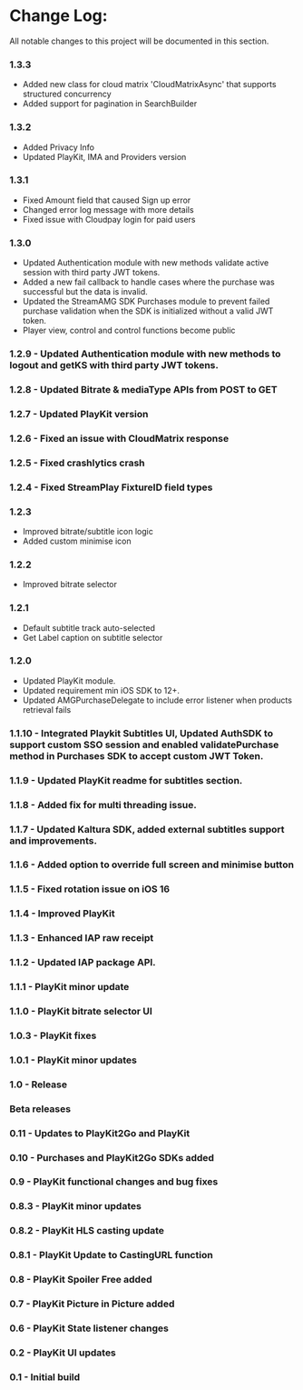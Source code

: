 Change Log:
===========

All notable changes to this project will be documented in this section.

### 1.3.3
- Added new class for cloud matrix 'CloudMatrixAsync' that supports structured concurrency
- Added support for pagination in SearchBuilder

### 1.3.2
- Added Privacy Info
- Updated PlayKit, IMA and Providers version

### 1.3.1
- Fixed Amount field that caused Sign up error
- Changed error log message with more details
- Fixed issue with Cloudpay login for paid users

### 1.3.0
- Updated Authentication module with new methods validate active session with third party JWT tokens.
- Added a new fail callback to handle cases where the purchase was successful but the data is invalid.
- Updated the StreamAMG SDK Purchases module to prevent failed purchase validation when the SDK is initialized without a valid JWT token.
- Player view, control and control functions become public

### 1.2.9 - Updated Authentication module with new methods to logout and getKS with third party JWT tokens.

### 1.2.8 - Updated Bitrate & mediaType APIs from POST to GET

### 1.2.7 - Updated PlayKit version

### 1.2.6 - Fixed an issue with CloudMatrix response

### 1.2.5 - Fixed crashlytics crash

### 1.2.4 - Fixed StreamPlay FixtureID field types

### 1.2.3
- Improved bitrate/subtitle icon logic
- Added custom minimise icon

### 1.2.2
- Improved bitrate selector

### 1.2.1
- Default subtitle track auto-selected
- Get Label caption on subtitle selector

### 1.2.0
- Updated PlayKit module.
- Updated requirement min iOS SDK to 12+.
- Updated AMGPurchaseDelegate to include error listener when products retrieval fails

### 1.1.10 - Integrated Playkit Subtitles UI, Updated AuthSDK to support custom SSO session and enabled validatePurchase method in Purchases SDK  to accept custom JWT Token.

### 1.1.9 - Updated PlayKit readme for subtitles section.

### 1.1.8 - Added fix for multi threading issue.

### 1.1.7 - Updated Kaltura SDK, added external subtitles support and improvements.

### 1.1.6 - Added option to override full screen and minimise button

### 1.1.5 - Fixed rotation issue on iOS 16

### 1.1.4 - Improved PlayKit

### 1.1.3 - Enhanced IAP raw receipt

### 1.1.2 - Updated IAP package API.

### 1.1.1 - PlayKit minor update

### 1.1.0 - PlayKit bitrate selector UI

### 1.0.3 - PlayKit fixes

### 1.0.1 - PlayKit minor updates

### 1.0 - Release

### Beta releases

### 0.11 - Updates to PlayKit2Go and PlayKit

### 0.10 - Purchases and PlayKit2Go SDKs added

### 0.9 - PlayKit functional changes and bug fixes

### 0.8.3 - PlayKit minor updates

### 0.8.2 - PlayKit HLS casting update

### 0.8.1 - PlayKit Update to CastingURL function

### 0.8 - PlayKit Spoiler Free added

### 0.7 - PlayKit Picture in Picture added

### 0.6 - PlayKit State listener changes

### 0.2 - PlayKit UI updates

### 0.1 - Initial build
